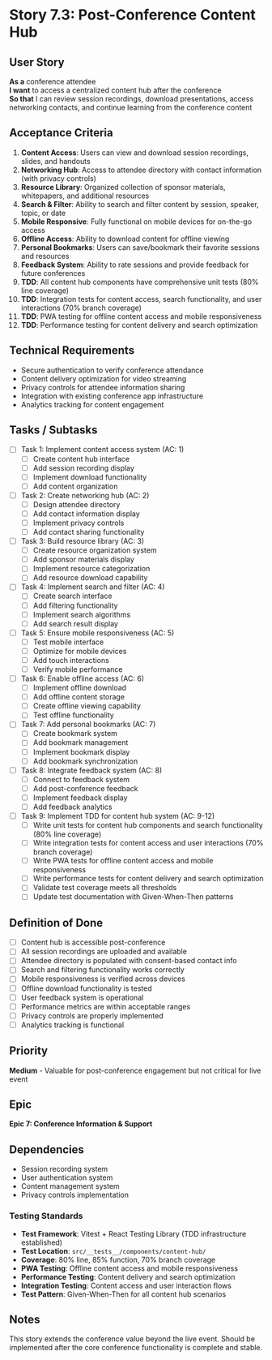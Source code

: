 # Story 7.3: Post-Conference Content Hub

## User Story
**As a** conference attendee  
**I want** to access a centralized content hub after the conference  
**So that** I can review session recordings, download presentations, access networking contacts, and continue learning from the conference content

## Acceptance Criteria
1. **Content Access**: Users can view and download session recordings, slides, and handouts
2. **Networking Hub**: Access to attendee directory with contact information (with privacy controls)
3. **Resource Library**: Organized collection of sponsor materials, whitepapers, and additional resources
4. **Search & Filter**: Ability to search and filter content by session, speaker, topic, or date
5. **Mobile Responsive**: Fully functional on mobile devices for on-the-go access
6. **Offline Access**: Ability to download content for offline viewing
7. **Personal Bookmarks**: Users can save/bookmark their favorite sessions and resources
8. **Feedback System**: Ability to rate sessions and provide feedback for future conferences
9. **TDD**: All content hub components have comprehensive unit tests (80% line coverage)
10. **TDD**: Integration tests for content access, search functionality, and user interactions (70% branch coverage)
11. **TDD**: PWA testing for offline content access and mobile responsiveness
12. **TDD**: Performance testing for content delivery and search optimization

## Technical Requirements
- Secure authentication to verify conference attendance
- Content delivery optimization for video streaming
- Privacy controls for attendee information sharing
- Integration with existing conference app infrastructure
- Analytics tracking for content engagement

## Tasks / Subtasks
- [ ] Task 1: Implement content access system (AC: 1)
  - [ ] Create content hub interface
  - [ ] Add session recording display
  - [ ] Implement download functionality
  - [ ] Add content organization
- [ ] Task 2: Create networking hub (AC: 2)
  - [ ] Design attendee directory
  - [ ] Add contact information display
  - [ ] Implement privacy controls
  - [ ] Add contact sharing functionality
- [ ] Task 3: Build resource library (AC: 3)
  - [ ] Create resource organization system
  - [ ] Add sponsor materials display
  - [ ] Implement resource categorization
  - [ ] Add resource download capability
- [ ] Task 4: Implement search and filter (AC: 4)
  - [ ] Create search interface
  - [ ] Add filtering functionality
  - [ ] Implement search algorithms
  - [ ] Add search result display
- [ ] Task 5: Ensure mobile responsiveness (AC: 5)
  - [ ] Test mobile interface
  - [ ] Optimize for mobile devices
  - [ ] Add touch interactions
  - [ ] Verify mobile performance
- [ ] Task 6: Enable offline access (AC: 6)
  - [ ] Implement offline download
  - [ ] Add offline content storage
  - [ ] Create offline viewing capability
  - [ ] Test offline functionality
- [ ] Task 7: Add personal bookmarks (AC: 7)
  - [ ] Create bookmark system
  - [ ] Add bookmark management
  - [ ] Implement bookmark display
  - [ ] Add bookmark synchronization
- [ ] Task 8: Integrate feedback system (AC: 8)
  - [ ] Connect to feedback system
  - [ ] Add post-conference feedback
  - [ ] Implement feedback display
  - [ ] Add feedback analytics
- [ ] Task 9: Implement TDD for content hub system (AC: 9-12)
  - [ ] Write unit tests for content hub components and search functionality (80% line coverage)
  - [ ] Write integration tests for content access and user interactions (70% branch coverage)
  - [ ] Write PWA tests for offline content access and mobile responsiveness
  - [ ] Write performance tests for content delivery and search optimization
  - [ ] Validate test coverage meets all thresholds
  - [ ] Update test documentation with Given-When-Then patterns

## Definition of Done
- [ ] Content hub is accessible post-conference
- [ ] All session recordings are uploaded and available
- [ ] Attendee directory is populated with consent-based contact info
- [ ] Search and filtering functionality works correctly
- [ ] Mobile responsiveness is verified across devices
- [ ] Offline download functionality is tested
- [ ] User feedback system is operational
- [ ] Performance metrics are within acceptable ranges
- [ ] Privacy controls are properly implemented
- [ ] Analytics tracking is functional

## Priority
**Medium** - Valuable for post-conference engagement but not critical for live event

## Epic
**Epic 7: Conference Information & Support**

## Dependencies
- Session recording system
- User authentication system
- Content management system
- Privacy controls implementation

### Testing Standards
- **Test Framework**: Vitest + React Testing Library (TDD infrastructure established)
- **Test Location**: `src/__tests__/components/content-hub/`
- **Coverage**: 80% line, 85% function, 70% branch coverage
- **PWA Testing**: Offline content access and mobile responsiveness
- **Performance Testing**: Content delivery and search optimization
- **Integration Testing**: Content access and user interaction flows
- **Test Pattern**: Given-When-Then for all content hub scenarios

## Notes
This story extends the conference value beyond the live event. Should be implemented after the core conference functionality is complete and stable.
